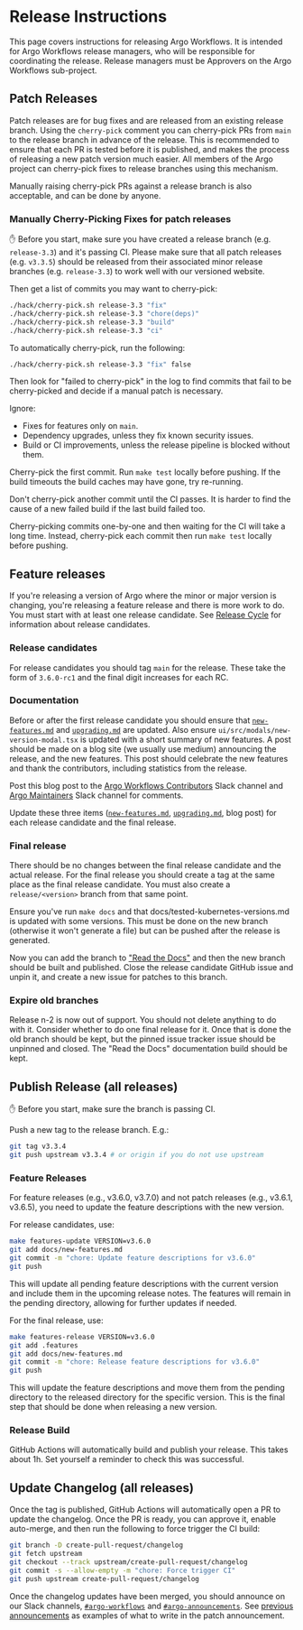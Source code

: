 # Release Instructions

This page covers instructions for releasing Argo Workflows.
It is intended for Argo Workflows release managers, who will be responsible for coordinating the release.
Release managers must be Approvers on the Argo Workflows sub-project.

## Patch Releases

Patch releases are for bug fixes and are released from an existing release branch.
Using the `cherry-pick` comment you can cherry-pick PRs from `main` to the release branch in advance of the release.
This is recommended to ensure that each PR is tested before it is published, and makes the process of releasing a new patch version much easier.
All members of the Argo project can cherry-pick fixes to release branches using this mechanism.

Manually raising cherry-pick PRs against a release branch is also acceptable, and can be done by anyone.

### Manually Cherry-Picking Fixes for patch releases

✋ Before you start, make sure you have created a release branch (e.g. `release-3.3`) and it's passing CI.
Please make sure that all patch releases (e.g. `v3.3.5`) should be released from their associated minor release branches (e.g. `release-3.3`) to work well with our versioned website.

Then get a list of commits you may want to cherry-pick:

```bash
./hack/cherry-pick.sh release-3.3 "fix"
./hack/cherry-pick.sh release-3.3 "chore(deps)"
./hack/cherry-pick.sh release-3.3 "build"
./hack/cherry-pick.sh release-3.3 "ci"
```

To automatically cherry-pick, run the following:

```bash
./hack/cherry-pick.sh release-3.3 "fix" false
```

Then look for "failed to cherry-pick" in the log to find commits that fail to be cherry-picked and decide if a manual patch is necessary.

Ignore:

* Fixes for features only on `main`.
* Dependency upgrades, unless they fix known security issues.
* Build or CI improvements, unless the release pipeline is blocked without them.

Cherry-pick the first commit.
Run `make test` locally before pushing.
If the build timeouts the build caches may have gone, try re-running.

Don't cherry-pick another commit until the CI passes.
It is harder to find the cause of a new failed build if the last build failed too.

Cherry-picking commits one-by-one and then waiting for the CI will take a long time.
Instead, cherry-pick each commit then run `make test` locally before pushing.

## Feature releases

If you're releasing a version of Argo where the minor or major version is changing, you're releasing a feature release and there is more work to do.
You must start with at least one release candidate.
See [Release Cycle](releases.md#release-cycle) for information about release candidates.

### Release candidates

For release candidates you should tag `main` for the release.
These take the form of `3.6.0-rc1` and the final digit increases for each RC.

### Documentation

Before or after the first release candidate you should ensure that [`new-features.md`](new-features.md) and [`upgrading.md`](upgrading.md) are updated.
Also ensure `ui/src/modals/new-version-modal.tsx` is updated with a short summary of new features.
A post should be made on a blog site (we usually use medium) announcing the release, and the new features.
This post should celebrate the new features and thank the contributors, including statistics from the release.

Post this blog post to the [Argo Workflows Contributors](https://cloud-native.slack.com/archives/C0510EUH90V) Slack channel and [Argo Maintainers](https://cloud-native.slack.com/archives/C022F03E6BD) Slack channel for comments.

Update these three items ([`new-features.md`](new-features.md), [`upgrading.md`](upgrading.md), blog post) for each release candidate and the final release.

### Final release

There should be no changes between the final release candidate and the actual release.
For the final release you should create a tag at the same place as the final release candidate.
You must also create a `release/<version>` branch from that same point.

Ensure you've run `make docs` and that docs/tested-kubernetes-versions.md is updated with some versions.
This must be done on the new branch (otherwise it won't generate a file) but can be pushed after the release is generated.

Now you can add the branch to ["Read the Docs"](https://app.readthedocs.org/projects/argo-workflows/) and then the new branch should be built and published.
Close the release candidate GitHub issue and unpin it, and create a new issue for patches to this branch.

### Expire old branches

Release n-2 is now out of support.
You should not delete anything to do with it.
Consider whether to do one final release for it.
Once that is done the old branch should be kept, but the pinned issue tracker issue should be unpinned and closed.
The "Read the Docs" documentation build should be kept.

## Publish Release (all releases)

✋ Before you start, make sure the branch is passing CI.

Push a new tag to the release branch.
E.g.:

```bash
git tag v3.3.4
git push upstream v3.3.4 # or origin if you do not use upstream
```

### Feature Releases

For feature releases (e.g., v3.6.0, v3.7.0) and not patch releases (e.g., v3.6.1, v3.6.5), you need to update the feature descriptions with the new version.

For release candidates, use:

```bash
make features-update VERSION=v3.6.0
git add docs/new-features.md
git commit -m "chore: Update feature descriptions for v3.6.0"
git push
```

This will update all pending feature descriptions with the current version and include them in the upcoming release notes.
The features will remain in the pending directory, allowing for further updates if needed.

For the final release, use:

```bash
make features-release VERSION=v3.6.0
git add .features
git add docs/new-features.md
git commit -m "chore: Release feature descriptions for v3.6.0"
git push
```

This will update the feature descriptions and move them from the pending directory to the released directory for the specific version.
This is the final step that should be done when releasing a new version.

### Release Build

GitHub Actions will automatically build and publish your release.
This takes about 1h.
Set yourself a reminder to check this was successful.

## Update Changelog (all releases)

Once the tag is published, GitHub Actions will automatically open a PR to update the changelog.
Once the PR is ready, you can approve it, enable auto-merge, and then run the following to force trigger the CI build:

```bash
git branch -D create-pull-request/changelog
git fetch upstream
git checkout --track upstream/create-pull-request/changelog
git commit -s --allow-empty -m "chore: Force trigger CI"
git push upstream create-pull-request/changelog
```

Once the changelog updates have been merged, you should announce on our Slack channels, [`#argo-workflows`](https://cloud-native.slack.com/archives/C01QW9QSSSK) and [`#argo-announcements`](https://cloud-native.slack.com/archives/C02165G1L48).
See [previous](https://cloud-native.slack.com/archives/C02165G1L48/p1701112932434469) [announcements](https://cloud-native.slack.com/archives/C01QW9QSSSK/p1701112957127489) as examples of what to write in the patch announcement.
